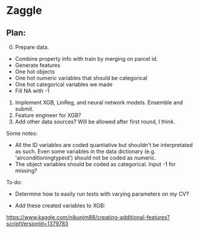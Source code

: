 # Zaggle

## Plan:

0. Prepare data. 
- Combine property info with train by merging on parcel id.
- Generate features
- One hot objects
- One hot numeric variables that should be categorical
- One hot categorical variables we made
- Fill NA with -1

1. Implement XGB, LinReg, and neural network models. Ensemble and submit.
2. Feature engineer for XGB?
3. Add other data sources? Will be allowed after first round, I think.


Some notes:
- All the ID variables are coded quantiative but shouldn't be interpretated as such. Even some variables in the data dictionary (e.g. 'airconditioningtypeid') should not be coded as numeric. 
- The object variables should be coded as categorical. Input -1 for missing?

To do:
- Determine how to easily run tests with varying parameters on my CV?

- Add these created variables to XGB:

https://www.kaggle.com/nikunjm88/creating-additional-features?scriptVersionId=1379783
